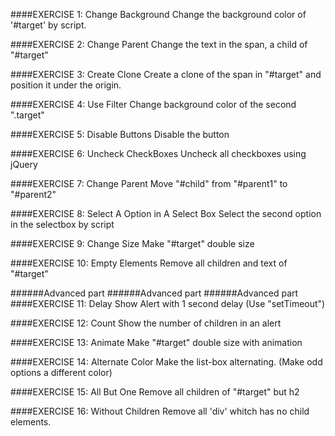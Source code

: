 ####EXERCISE 1: Change Background
Change the background color of '#target' by script.

####EXERCISE 2: Change Parent
Change the text in the span, a child of "#target"

####EXERCISE 3: Create Clone
Create a clone of the span in "#target" and position it under the origin.

####EXERCISE 4: Use Filter
Change background color of the second ".target"

####EXERCISE 5: Disable Buttons
Disable the button

####EXERCISE 6: Uncheck CheckBoxes
Uncheck all checkboxes using jQuery

####EXERCISE 7: Change Parent
Move "#child" from "#parent1" to "#parent2"

####EXERCISE 8: Select A Option in A Select Box
Select the second option in the selectbox by script

####EXERCISE 9: Change Size
Make "#target" double size

####EXERCISE 10: Empty Elements
Remove all children and text of "#target"

######Advanced part
######Advanced part
######Advanced part
####EXERCISE 11: Delay
Show Alert with 1 second delay (Use "setTimeout")

####EXERCISE 12: Count
Show the number of children in an alert

####EXERCISE 13: Animate
Make "#target" double size with animation

####EXERCISE 14: Alternate Color
Make the list-box alternating. (Make odd options a different color)

####EXERCISE 15: All But One
Remove all children of "#target" but h2

####EXERCISE 16: Without Children
Remove all 'div' whitch has no child elements.
